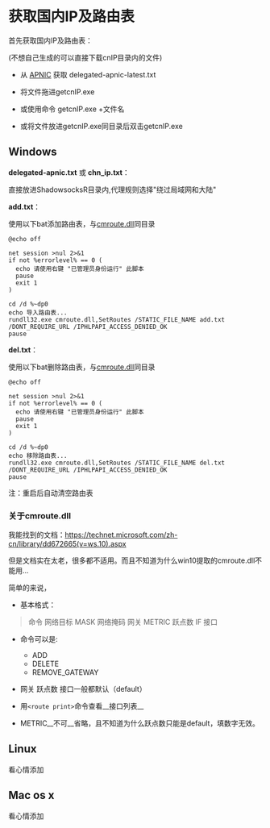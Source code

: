 # 获取国内IP及路由表

首先获取国内IP及路由表：

(不想自己生成的可以直接下载cnIP目录内的文件)

* 从 [APNIC](http://ftp.apnic.net/apnic/stats/apnic/delegated-apnic-latest) 获取 delegated-apnic-latest.txt

* 将文件拖进getcnIP.exe

* 或使用命令 getcnIP.exe +文件名

* 或将文件放进getcnIP.exe同目录后双击getcnIP.exe

## Windows
__delegated-apnic.txt__ 或 __chn_ip.txt__：

直接放进ShadowsocksR目录内,代理规则选择"绕过局域网和大陆"

__add.txt__：

使用以下bat添加路由表，与[cmroute.dll](https://github.com/HMBSbige/getcnIP/releases/download/1.0/cmroute.dll)同目录
```
@echo off

net session >nul 2>&1
if not %errorlevel% == 0 (
  echo 请使用右键 "已管理员身份运行" 此脚本
  pause
  exit 1
)

cd /d %~dp0
echo 导入路由表...
rundll32.exe cmroute.dll,SetRoutes /STATIC_FILE_NAME add.txt /DONT_REQUIRE_URL /IPHLPAPI_ACCESS_DENIED_OK
pause
```
__del.txt__：

使用以下bat删除路由表，与[cmroute.dll](https://github.com/HMBSbige/getcnIP/releases/download/1.0/cmroute.dll)同目录
```
@echo off

net session >nul 2>&1
if not %errorlevel% == 0 (
  echo 请使用右键 "已管理员身份运行" 此脚本
  pause
  exit 1
)

cd /d %~dp0
echo 移除路由表...
rundll32.exe cmroute.dll,SetRoutes /STATIC_FILE_NAME del.txt /DONT_REQUIRE_URL /IPHLPAPI_ACCESS_DENIED_OK
pause
```
注：重启后自动清空路由表
### 关于cmroute.dll
我能找到的文档：https://technet.microsoft.com/zh-cn/library/dd672665(v=ws.10).aspx

但是文档实在太老，很多都不适用。而且不知道为什么win10提取的cmroute.dll不能用...

简单的来说，

* 基本格式：

> 命令 网络目标 MASK 网络掩码 网关 METRIC 跃点数 IF 接口

* 命令可以是:

	* ADD
	* DELETE
	* REMOVE_GATEWAY


* 网关 跃点数 接口一般都默认（default）


* 用`<route print>`命令查看__接口列表__

* METRIC__不可__省略，且不知道为什么跃点数只能是default，填数字无效。

## Linux
看心情添加
## Mac os x
看心情添加
